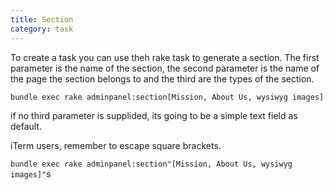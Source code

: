 ```yaml
---
title: Section
category: task
---
```


To create a task you can use theh rake task to generate a section. The first parameter is the name of the section, the second parameter is the name of the page the section belongs to and the third are the types of the section.

`bundle exec rake adminpanel:section[Mission, About Us, wysiwyg images]`

if no third parameter is supplided, its going to be a simple text field as default.

iTerm users, remember to escape square brackets.

`bundle exec rake adminpanel:section"[Mission, About Us, wysiwyg images]"`s
